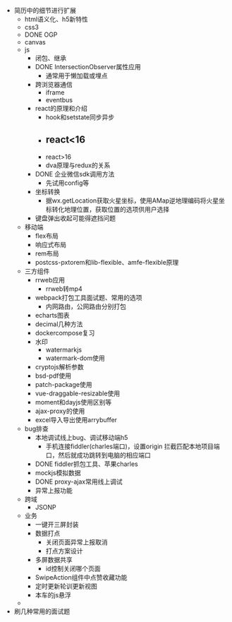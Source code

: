 - 简历中的细节进行扩展
	- html语义化、h5新特性
	- css3
	- DONE OGP
	- canvas
	- js
		- 闭包、继承
		- DONE IntersectionObserver属性应用
			- 通常用于懒加载或埋点
		- 跨浏览器通信
			- iframe
			- eventbus
		- react的原理和介绍
			- hook和setstate同步异步
			- react<16
				-
			- react>16
			- dva原理与redux的关系
		- DONE 企业微信sdk调用方法
			- 先试用config等
		- 坐标转换
			- 据wx.getLocation获取火星坐标，使用AMap逆地理编码将火星坐标转化地理位置，获取位置的选项供用户选择
		- 键盘弹出收起可能得遮挡问题
	- 移动端
		- flex布局
		- 响应式布局
		- rem布局
		- postcss-pxtorem和lib-flexible、amfe-flexible原理
	- 三方组件
		- rrweb应用
			- rrweb转mp4
		- webpack打包工具面试题、常用的选项
			- 内网路由，公网路由分别打包
		- echarts图表
		- decimal几种方法
		- dockercompose复习
		- 水印
			- watermarkjs
			- watermark-dom使用
		- cryptojs解析参数
		- bsd-pdf使用
		- patch-package使用
		- vue-draggable-resizable使用
		- moment和dayjs使用区别等
		- ajax-proxy的使用
		- excel导入导出使用arrybuffer
	- bug排查
		- 本地调试线上bug、调试移动端h5
			- 手机连接fiddler(charles端口)，设置origin 拦截匹配本地项目端口，然后就成功跳转到电脑的相应端口
		- DONE fiddler抓包工具、苹果charles
		- mockjs模拟数据
		- DONE proxy-ajax常用线上调试
		- 异常上报功能
	- 跨域
		- JSONP
	- 业务
		- 一键开三屏封装
		- 数据打点
			- 关闭页面异常上报取消
			- 打点方案设计
		- 多屏数据共享
			- id控制关闭哪个页面
		- SwipeAction组件中点赞收藏功能
		- 定时更新轮训更新视图
		- 本车的js悬浮
	-
- 刷几种常用的面试题